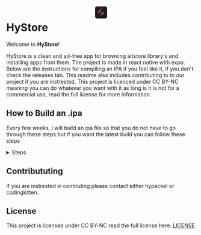 # <center><img style="width: 2rem;margin-top: 200px;border-radius: 5px;" src="https://raw.githubusercontent.com/hypackel/hystore/refs/heads/main/assets/icon.png"></center> HyStore

Welcome to **HyStore**!

HyStore is a clean and ad-free app for browsing altstore library's and installing apps from them. The project is made in react native with expo. Below are the instructions for compiling an IPA if you feel like it, if you don't check the releases tab. This readme also includes contributing to to our project if you are instrested. This project is licenced under CC BY-NC meaning you can do whatever you want with it as long is it is not for a commercial use, read the full license for more information.

## How to Build an .ipa

Every few weeks, I will build an ipa file so that you do not have to go through these steps but if you want the latest build you can follow these steps

<details>
<summary>Steps</summary>

Prerequisites:

- A mac that can run xcode or a VM that runs OS X
- Node.js 21

Steps:

1. run `npm i` in the project
2. run `npx expo prebuild --platform ios` to create an ios build
3. wait a little bit for it to finish

### If you have a Paid Apple Developer Account ($99/year)

> [!IMPORTANT]
> I have not tested this as I do not have a paid Apple Developer Account so you may need to edit some code.

1. just use Expo Application Services (EAS) to create up to 15 ios builds for free.

### If you Do not have an Apple Developer Account

> This does take a little longer and may run into more errors

<hr>

- Download Xcode from the App Store on your Mac.

> If you are on MacOS beta, then you need to download Xcode-beta from Apple's website

<hr>

- Open the Xcode Project by clicking `Open Existing Project`

<hr>

![Click File Icon in XCODE](./public/1.png)

- if the file icon is not already selected, then do so

<hr>

- Select HyStore in the file tab

<hr>


- Choose Build Phases in the tabs

<hr>


- Click `+` on the panel and select `New Run Script Phase`

<hr>

- Go back to your terminal and run

```bash
sudo ln -s $(which node) /usr/local/bin/node
```

This creates a symlink to the default node location that xcode is looking for to your actual node location

<hr>

- Then in the script, paste the following:

```sh
# Load nvm if it's not loaded
export NVM_DIR="$HOME/.nvm"
if [ -s "$NVM_DIR/nvm.sh" ]; then
  source "$NVM_DIR/nvm.sh"
fi

# Ensure Node is available
export NODE_BINARY=/usr/local/bin/node
echo "Node found at: $NODE_BINARY"

"$NODE_BINARY" -v

# Run NativeWind/Tailwind CSS build command
"$NODE_BINARY" "$PROJECT_DIR/../node_modules/tailwindcss/lib/cli.js" -i "$PROJECT_DIR/../global.css" -o "$PROJECT_DIR/../node_modules/.cache/nativewind/global.css"

# Continue with the React Native build script
"$NODE_BINARY" --print "require('path').dirname(require.resolve('react-native/package.json')) + '/scripts/react-native-xcode.sh'"
```

<hr>

- Then At the top bar select product>archive and wait for the build to complete

<hr>

- then it should popup with a menu if the build is successful and right click the build and click show in finder

<hr>

- it should be a .xcarchive so right click and select show package contents and then select products>Applications

<hr>

- Then right click and select `New Folder` and type `Payload` (caps senstitive) and press enter

<hr>

- then drag HyStore into the Payload folder

<hr>

- then right click and select `Compress 'Payload'` and wait

<hr>

- then it should pop out a .zip. so please rename the package to a .ipa so it should be `Payload.ipa` from `Payload.zip`

<hr>

- Enjoy!

</details>

## Contribututing

If you are instrested in contriuting please contact either hypackel or codingkitten.

## License

This project is licensed under CC BY-NC read the full license here: [LICENSE](LICENSE)
